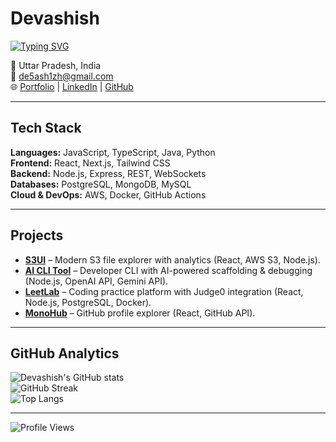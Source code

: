 # Devashish

[![Typing SVG](https://readme-typing-svg.demolab.com?font=Fira+Code&size=24&pause=1000&color=1DA1F2&width=600&lines=Full+Stack+Developer;React+%7C+Node.js+%7C+PostgreSQL;Cloud+%7C+Docker+%7C+AWS)](https://git.io/typing-svg)

📍 Uttar Pradesh, India  
📧 de5ash1zh@gmail.com  
🌐 [Portfolio](https://de5ash1zh.vercel.app) | [LinkedIn](https://linkedin.com/in/de5ash1zh) | [GitHub](https://github.com/de5ash1zh)  

---

##  Tech Stack
**Languages:** JavaScript, TypeScript, Java, Python  
**Frontend:** React, Next.js, Tailwind CSS  
**Backend:** Node.js, Express, REST, WebSockets  
**Databases:** PostgreSQL, MongoDB, MySQL  
**Cloud & DevOps:** AWS, Docker, GitHub Actions  

---

##  Projects
- **[S3UI](#)** – Modern S3 file explorer with analytics (React, AWS S3, Node.js).  
- **[AI CLI Tool](#)** – Developer CLI with AI-powered scaffolding & debugging (Node.js, OpenAI API, Gemini API).  
- **[LeetLab](#)** – Coding practice platform with Judge0 integration (React, Node.js, PostgreSQL, Docker).  
- **[MonoHub](#)** – GitHub profile explorer (React, GitHub API).  

---

##  GitHub Analytics
![Devashish's GitHub stats](https://github-readme-stats.vercel.app/api?username=de5ash1zh&show_icons=true&theme=default)  
![GitHub Streak](https://streak-stats.demolab.com?user=de5ash1zh&theme=default&border_radius=4.5)  
![Top Langs](https://github-readme-stats.vercel.app/api/top-langs/?username=de5ash1zh&layout=compact)  

---

![Profile Views](https://komarev.com/ghpvc/?username=de5ash1zh&color=blue&style=flat-square)  
